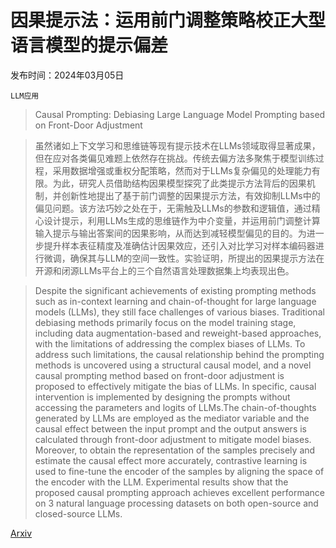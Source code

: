 # 因果提示法：运用前门调整策略校正大型语言模型的提示偏差

发布时间：2024年03月05日

`LLM应用`

> Causal Prompting: Debiasing Large Language Model Prompting based on Front-Door Adjustment

> 虽然诸如上下文学习和思维链等现有提示技术在LLMs领域取得显著成果，但在应对各类偏见难题上依然存在挑战。传统去偏方法多聚焦于模型训练过程，采用数据增强或重权分配策略，然而对于LLMs复杂偏见的处理能力有限。为此，研究人员借助结构因果模型探究了此类提示方法背后的因果机制，并创新性地提出了基于前门调整的因果提示方法，有效抑制LLMs中的偏见问题。该方法巧妙之处在于，无需触及LLMs的参数和逻辑值，通过精心设计提示，利用LLMs生成的思维链作为中介变量，并运用前门调整计算输入提示与输出答案间的因果影响，从而达到减轻模型偏见的目的。为进一步提升样本表征精度及准确估计因果效应，还引入对比学习对样本编码器进行微调，确保其与LLM的空间一致性。实验证明，所提出的因果提示方法在开源和闭源LLMs平台上的三个自然语言处理数据集上均表现出色。

> Despite the significant achievements of existing prompting methods such as in-context learning and chain-of-thought for large language models (LLMs), they still face challenges of various biases. Traditional debiasing methods primarily focus on the model training stage, including data augmentation-based and reweight-based approaches, with the limitations of addressing the complex biases of LLMs. To address such limitations, the causal relationship behind the prompting methods is uncovered using a structural causal model, and a novel causal prompting method based on front-door adjustment is proposed to effectively mitigate the bias of LLMs. In specific, causal intervention is implemented by designing the prompts without accessing the parameters and logits of LLMs.The chain-of-thoughts generated by LLMs are employed as the mediator variable and the causal effect between the input prompt and the output answers is calculated through front-door adjustment to mitigate model biases. Moreover, to obtain the representation of the samples precisely and estimate the causal effect more accurately, contrastive learning is used to fine-tune the encoder of the samples by aligning the space of the encoder with the LLM. Experimental results show that the proposed causal prompting approach achieves excellent performance on 3 natural language processing datasets on both open-source and closed-source LLMs.

[Arxiv](https://arxiv.org/abs/2403.02738)
